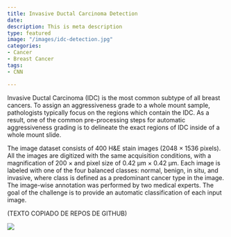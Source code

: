 ```yaml
---
title: Invasive Ductal Carcinoma Detection
date: 
description: This is meta description
type: featured
image: "/images/idc-detection.jpg"
categories:
- Cancer
- Breast Cancer
tags:
- CNN

---
```

Invasive Ductal Carcinoma (IDC) is the most common subtype of all breast cancers. To assign an aggressiveness grade to a whole mount sample, pathologists typically focus on the regions which contain the IDC. As a result, one of the common pre-processing steps for automatic aggressiveness grading is to delineate the exact regions of IDC inside of a whole mount slide.

The image dataset consists of 400 H&E stain images (2048 × 1536 pixels). All the images are digitized with the same acquisition conditions, with a magnification of 200 × and pixel size of 0.42 µm × 0.42 µm. Each image is labeled with one of the four balanced classes: normal, benign, in situ, and invasive, where class is defined as a predominant cancer type in the image. The image-wise annotation was performed by two medical experts. The goal of the challenge is to provide an automatic classification of each input image.

(TEXTO COPIADO DE REPOS DE GITHUB)

![](https://www.wcrf.org/wp-content/uploads/2020/12/CUP-BR_656X410_0_0.jpg)